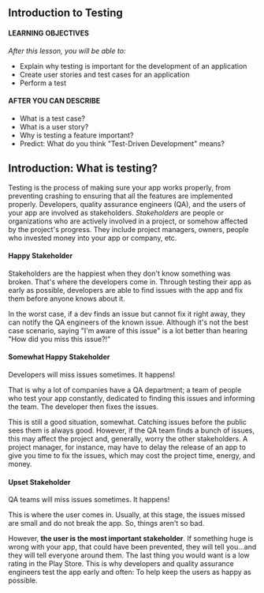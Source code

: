 ## Introduction to Testing

#### LEARNING OBJECTIVES
*After this lesson, you will be able to:*
* Explain why testing is important for the development of an application
* Create user stories and test cases for an application
* Perform a test

#### AFTER YOU CAN DESCRIBE

* What is a test case?
* What is a user story?
* Why is testing a feature important?
* Predict: What do you think "Test-Driven Development" means?

## Introduction: What is testing?

Testing is the process of making sure your app works properly, from preventing crashing to ensuring that all the features are implemented properly. Developers, quality assurance engineers (QA), and the users of your app are involved as stakeholders. *Stakeholders* are people or organizations who are actively involved in a project, or somehow affected by the project's progress. They include project managers, owners, people who invested money into your app or company, etc.

#### Happy Stakeholder

Stakeholders are the happiest when they don't know something was broken. That's where the developers come in. Through testing their app as early as possible, developers are able to find issues with the app and fix them before anyone knows about it.

In the worst case, if a dev finds an issue but cannot fix it right away, they can notify the QA engineers of the known issue. Although it's not the best case scenario, saying "I'm aware of this issue" is a lot better than hearing "How did you miss this issue?!"

#### Somewhat Happy Stakeholder

Developers will miss issues sometimes. It happens!

That is why a lot of companies have a QA department; a team of people who test your app constantly, dedicated to finding this issues and informing the team. The developer then fixes the issues.

This is still a good situation, somewhat. Catching issues before the public sees them is always good. However, if the QA team finds a bunch of issues, this may affect the project and, generally, worry the other stakeholders. A project manager, for instance, may have to delay the release of an app to give you time to fix the issues, which may cost the project time, energy, and money.

#### Upset Stakeholder

QA teams will miss issues sometimes. It happens!

This is where the user comes in. Usually, at this stage, the issues missed are small and do not break the app. So, things aren't so bad.

However, **the user is the most important stakeholder**. If something huge is wrong with your app, that could have been prevented, they will tell you...and they will tell everyone around them. The last thing you would want is a low rating in the Play Store. This is why developers and quality assurance engineers test the app early and often: To help keep the users as happy as possible.
